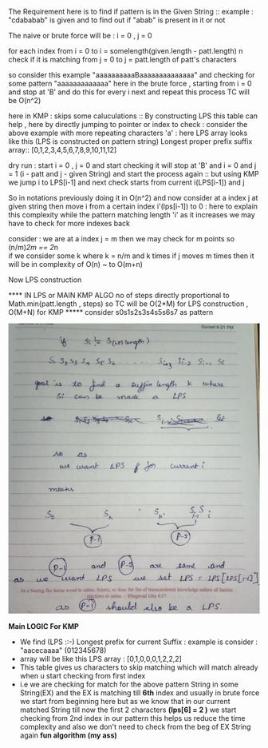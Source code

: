 The Requirement here is to find if pattern is in the Given String :: 
example :  "cdababab"  is given and to find out if "abab" is present in it or not 

The naive or brute force will be :
i = 0 , j = 0

for each index from i = 0 to i = somelength(given.length - patt.length) n check if it is matching from j = 0 to j = patt.length of patt's characters

so consider this example  "aaaaaaaaaaBaaaaaaaaaaaaaa" and  checking for some pattern "aaaaaaaaaaaaa" 
here in the brute force , starting from i = 0 and stop at 'B' and do this for every i next and repeat this process TC will be O(n^2) 

here in KMP : skips some caluculations :: By constructing LPS this table can help , here by directly jumping to pointer or index to check
: consider the above example with more repeating characters 'a' : here LPS array looks like this (LPS is constructed on pattern string) Longest proper prefix suffix array::  [0,1,2,3,4,5,6,7,8,9,10,11,12]

dry run :  start i = 0 , j = 0 and start checking it will stop at 'B' and i = 0 and j = 1 (i - patt and j - given String) and start the process again :: but using KMP we jump i to LPS[i-1] 
and next check starts from current i(LPS[i-1]) and j  

So in notations previously  doing it in O(n^2) and now consider  at a index j at given string then  move i from a certain index i'(lps[i-1])  to 0 :
here to explain this complexity while the pattern matching length 'i' as it increases we may have to check for more indexes back 

consider : we are at a index j = m then we may check for m points so (n/m)*2m == 2*n   
if we consider some k where k = n/m and k times if j moves m times then it will be in complexity of O(n) ~ to O(m+n) 

Now LPS construction 

**** IN LPS or MAIN KMP ALGO no of steps directly proportional to Math.min(patt.length , steps)  so TC will be O(2*M) for LPS construction , O(M+N) for KMP ***** 
consider s0s1s2s3s4s5s6s7 as pattern 

![LPS explanation](image_1.png)



****Main LOGIC For KMP****
- We find (LPS ::-) Longest prefix for current Suffix : example is consider : "aacecaaaa" (012345678)
- array will be like this LPS array : [0,1,0,0,0,1,2,2,2]
- This table gives us characters to skip matching which will match already when u start checking from first index
- i.e we are checking for match for the above pattern String in some String(EX) and the EX is matching till **6th** index and usually in brute force we start from beginning here but as we know that in our current matched String till now the first 2 characters **(lps[6] = 2 )** we start checking from 2nd index in our pattern this helps us reduce the time complexity and also we don't need to check from the beg of EX String again  **fun algorithm (my ass)**  








